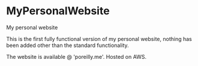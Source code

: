 # MyPersonalWebsite
My personal website


This is the first fully functional version of my personal website, nothing has been added other than the standard functionality.


The website is available @ 'poreilly.me'.
Hosted on AWS.
